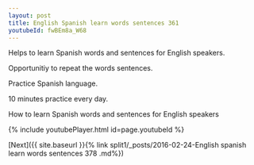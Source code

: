 ```yaml
---
layout: post
title: English Spanish learn words sentences 361 
youtubeId: fwBEm8a_W68
---
```

 
 
Helps to learn Spanish words and sentences for English speakers.

Opportunitiy to repeat the words sentences. 

Practice Spanish language. 
 
10 minutes practice every day. 
 
How to learn Spanish words and sentences for English speakers 
 
{% include youtubePlayer.html id=page.youtubeId %}
 
 
[Next]({{ site.baseurl }}{% link  split1/_posts/2016-02-24-English spanish learn words sentences 378 .md%})
 
